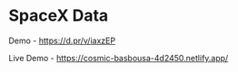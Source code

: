 # SpaceX Data

Demo - https://d.pr/v/iaxzEP

Live Demo - https://cosmic-basbousa-4d2450.netlify.app/
